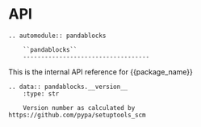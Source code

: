 # API

```{eval-rst}
.. automodule:: pandablocks

    ``pandablocks``
    -----------------------------------
```

This is the internal API reference for {\{package_name}}

```{eval-rst}
.. data:: pandablocks.__version__
    :type: str

    Version number as calculated by https://github.com/pypa/setuptools_scm
```

